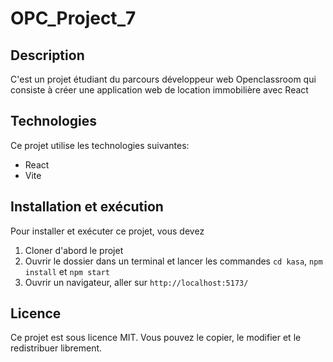 # OPC_Project_7

## Description

C'est un projet étudiant du parcours développeur web Openclassroom qui consiste à créer une application web de location immobilière avec React

## Technologies

Ce projet utilise les technologies suivantes:

- React
- Vite

## Installation et exécution

Pour installer et exécuter ce projet, vous devez 

1. Cloner d'abord le projet
2. Ouvrir le dossier dans un terminal et lancer les commandes `cd kasa`, `npm install` et `npm start`
3. Ouvrir un navigateur, aller sur `http://localhost:5173/`


## Licence

Ce projet est sous licence MIT. Vous pouvez le copier, le modifier et le redistribuer librement.
